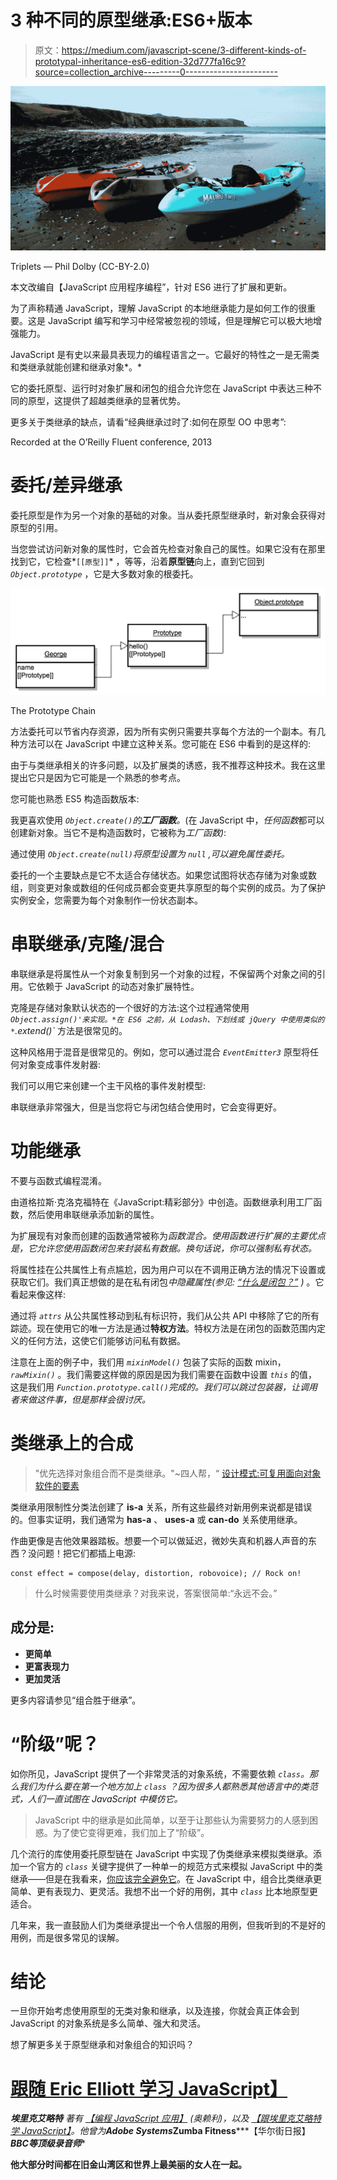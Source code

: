 # 3 种不同的原型继承:ES6+版本

> 原文：<https://medium.com/javascript-scene/3-different-kinds-of-prototypal-inheritance-es6-edition-32d777fa16c9?source=collection_archive---------0----------------------->

![](img/396a11a11f4f32931f86c220e46c5275.png)

Triplets — Phil Dolby (CC-BY-2.0)

本文改编自【JavaScript 应用程序编程”，针对 ES6 进行了扩展和更新。

为了声称精通 JavaScript，理解 JavaScript 的本地继承能力是如何工作的很重要。这是 JavaScript 编写和学习中经常被忽视的领域，但是理解它可以极大地增强能力。

JavaScript 是有史以来最具表现力的编程语言之一。它最好的特性之一是无需类和类继承就能创建和继承对象*。*

它的委托原型、运行时对象扩展和闭包的组合允许您在 JavaScript 中表达三种不同的原型，这提供了超越类继承的显著优势。

更多关于类继承的缺点，请看“经典继承过时了:如何在原型 OO 中思考”:

Recorded at the O’Reilly Fluent conference, 2013

# 委托/差异继承

委托原型是作为另一个对象的基础的对象。当从委托原型继承时，新对象会获得对原型的引用。

当您尝试访问新对象的属性时，它会首先检查对象自己的属性。如果它没有在那里找到它，它检查*`[[原型]]`* ，等等，沿着**原型链**向上，直到它回到 *`Object.prototype`* ，它是大多数对象的根委托。

![](img/b3ed72f61c9c2533043aa0278dc16868.png)

The Prototype Chain

方法委托可以节省内存资源，因为所有实例只需要共享每个方法的一个副本。有几种方法可以在 JavaScript 中建立这种关系。您可能在 ES6 中看到的是这样的:

由于与类继承相关的许多问题，以及扩展类的诱惑，我不推荐这种技术。我在这里提出它只是因为它可能是一个熟悉的参考点。

您可能也熟悉 ES5 构造函数版本:

我更喜欢使用 *`Object.create()`的**工厂函数**。*(在 JavaScript 中，*任何函数*都可以创建新对象。当它不是构造函数时，它被称为*工厂函数)*:

通过使用 *`Object.create(null)`将原型设置为 *`null`* ,可以避免属性委托。*

委托的一个主要缺点是它不太适合存储状态。如果您试图将状态存储为对象或数组，则变更对象或数组的任何成员都会变更共享原型的每个实例的成员。为了保护实例安全，您需要为每个对象制作一份状态副本。

# 串联继承/克隆/混合

串联继承是将属性从一个对象复制到另一个对象的过程，不保留两个对象之间的引用。它依赖于 JavaScript 的动态对象扩展特性。

克隆是存储对象默认状态的一个很好的方法:这个过程通常使用 *`Object.assign()'来实现。*在 ES6 之前，从 Lodash、下划线或 jQuery 中使用类似的 *`.extend()`* 方法是很常见的。

这种风格用于混音是很常见的。例如，您可以通过混合 *`EventEmitter3`* 原型将任何对象变成事件发射器:

我们可以用它来创建一个主干风格的事件发射模型:

串联继承非常强大，但是当您将它与闭包结合使用时，它会变得更好。

# 功能继承

不要与函数式编程混淆。

由道格拉斯·克洛克福特在《JavaScript:精彩部分》中创造。函数继承利用工厂函数，然后使用串联继承添加新的属性。

为扩展现有对象而创建的函数通常被称为*函数混合。使用函数进行扩展的主要优点是，它允许您使用函数闭包来封装私有数据。换句话说，你可以强制私有状态。*

将属性挂在公共属性上有点尴尬，因为用户可以在不调用正确方法的情况下设置或获取它们。我们真正想做的是在私有闭包*中隐藏属性(参见:* [*“什么是闭包？”*](/javascript-scene/master-the-javascript-interview-what-is-a-closure-b2f0d2152b36) *)* 。它看起来像这样:

通过将 *`attrs`* 从公共属性移动到私有标识符，我们从公共 API 中移除了它的所有踪迹。现在使用它的唯一方法是通过**特权方法**。特权方法是在闭包的函数范围内定义的任何方法，这使它们能够访问私有数据。

注意在上面的例子中，我们用 *`mixinModel()`* 包装了实际的函数 mixin， *`rawMixin()`* 。我们需要这样做的原因是因为我们需要在函数中设置 *`this`* 的值，这是我们用 *`Function.prototype.call()`完成的。我们可以跳过包装器，让调用者来做这件事，但是那样会很讨厌。*

# 类继承上的合成

> "优先选择对象组合而不是类继承。"~四人帮，“ [设计模式:可复用面向对象软件的要素](http://www.amazon.com/Design-Patterns-Elements-Reusable-Object-Oriented/dp/0201633612/ref=as_li_ss_tl?ie=UTF8&dpID=51szD9HC9pL&dpSrc=sims&preST=_AC_UL160_SR127%2C160_&refRID=1M5H8SBQF96ZHXYV1RQ2&linkCode=ll1&tag=eejs-20&linkId=530b7fcb4f0e734b7952559730673cae)

类继承用限制性分类法创建了 **is-a** 关系，所有这些最终对新用例来说都是错误的。但事实证明，我们通常为 **has-a** 、 **uses-a** 或 **can-do** 关系使用继承。

作曲更像是吉他效果器踏板。想要一个可以做延迟，微妙失真和机器人声音的东西？没问题！把它们都插上电源:

```
const effect = compose(delay, distortion, robovoice); // Rock on!
```

> 什么时候需要使用类继承？对我来说，答案很简单:“永远不会。”

## 成分是:

*   **更简单**
*   **更富表现力**
*   **更加灵活**

更多内容请参见“组合胜于继承”。

# “阶级”呢？

如你所见，JavaScript 提供了一个非常灵活的对象系统，不需要依赖 *`class`。那么我们为什么要在第一个地方加上 *`class`* ？因为很多人都熟悉其他语言中的类范式，人们一直试图在 JavaScript 中模仿它。*

> JavaScript 中的继承是如此简单，以至于让那些认为需要努力的人感到困惑。为了使它变得更难，我们加上了“阶级”。

几个流行的库使用委托原型链在 JavaScript 中实现了伪类继承来模拟类继承。添加一个官方的 *`class`* 关键字提供了一种单一的规范方式来模拟 JavaScript 中的类继承——但是在我看来，[你应该完全避免它](/javascript-scene/the-two-pillars-of-javascript-ee6f3281e7f3)。在 JavaScript 中，组合比类继承更简单、更有表现力、更灵活。我想不出一个好的用例，其中 *`class`* 比本地原型更适合。

几年来，我一直鼓励人们为类继承提出一个令人信服的用例，但我听到的不是好的用例，而是很多常见的误解。

# 结论

一旦你开始考虑使用原型的无类对象和继承，以及连接，你就会真正体会到 JavaScript 的对象系统是多么简单、强大和灵活。

想了解更多关于原型继承和对象组合的知识吗？

# [跟随 Eric Elliott 学习 JavaScript】](http://ericelliottjs.com/product/lifetime-access-pass/)

***埃里克艾略特*** *著有* [*【编程 JavaScript 应用】*](http://pjabook.com) *(奥赖利)，以及* [*【跟埃里克艾略特学 JavaScript】*](http://ericelliottjs.com/product/lifetime-access-pass/)*。他曾为****Adobe Systems*******Zumba Fitness*******【华尔街日报】*******BBC****等顶级录音师****

**他大部分时间都在旧金山湾区和世界上最美丽的女人在一起。**